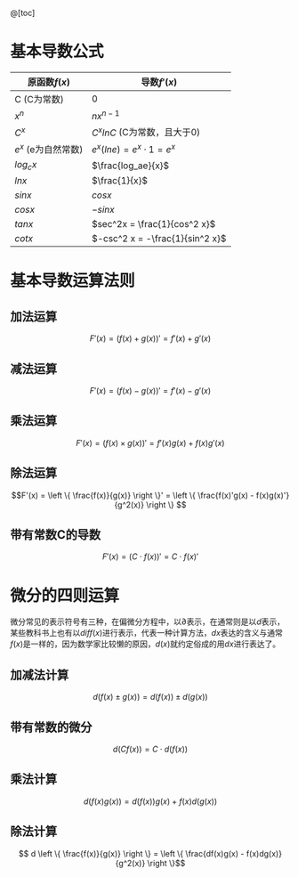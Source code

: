 @[toc]

# 基本导数公式
| 原函数$f(x)$ | 导数$f'(x)$  |
|--|--|
| C (C为常数) | 0 |
| $x^n$ | $nx^{n-1}$ |
| $C^x$ | $C^xlnC$ (C为常数，且大于0) |
| $e^x$ (e为自然常数) | $e^x(lne) = e^x \cdot 1 = e^x$ |
| $log_cx$ | $\frac{log_ae}{x}$ |
| $ln x$ | $\frac{1}{x}$ |
| $sin x$ |  $cos x$ |
| $cos x$ | $-sin x$ |
| $tan x$ | $sec^2x = \frac{1}{cos^2 x}$ |
| $cot x$ | $-csc^2 x = -\frac{1}{sin^2 x}$ |

# 基本导数运算法则

## 加法运算
$$F'(x)=(f(x) + g(x))' = f'(x) + g'(x)$$

## 减法运算
$$F'(x)=(f(x) - g(x))' = f'(x) - g'(x)$$

## 乘法运算
$$F'(x)=(f(x) \times g(x))' = f'(x)g(x) + f(x)g'(x)$$

## 除法运算
$$F'(x) = \left \{ \frac{f(x)}{g(x)} \right \}' =  \left \{ \frac{f(x)'g(x) - f(x)g(x)'}{g^2(x)} \right \} $$

## 带有常数C的导数
$$F'(x) = (C \cdot f(x))' = C \cdot f(x)'$$

# 微分的四则运算
微分常见的表示符号有三种，在偏微分方程中，以$\partial$表示，在通常则是以$d$表示，某些教科书上也有以$diff(x)$进行表示，代表一种计算方法，$dx$表达的含义与通常$f(x)$是一样的，因为数学家比较懒的原因，$d(x)$就约定俗成的用$dx$进行表达了。

## 加减法计算
$$d(f(x) \pm g(x)) = d(f(x)) \pm d(g(x))$$

## 带有常数的微分

$$d(Cf(x)) = C \cdot d(f(x))$$

## 乘法计算
$$d(f(x)g(x)) = d(f(x))g(x) + f(x)d(g(x))$$

## 除法计算
$$ d \left \{ \frac{f(x)}{g(x)} \right \} = \left \{ \frac{df(x)g(x) - f(x)dg(x)}{g^2(x)} \right \}$$